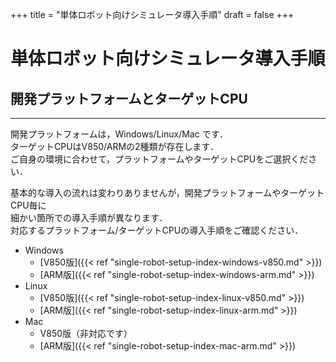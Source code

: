 +++
title = "単体ロボット向けシミュレータ導入手順"
draft = false
+++
# 単体ロボット向けシミュレータ導入手順



## 開発プラットフォームとターゲットCPU

------

開発プラットフォームは，Windows/Linux/Mac です．  
ターゲットCPUはV850/ARMの2種類が存在します．  
ご自身の環境に合わせて，プラットフォームやターゲットCPUをご選択ください．

基本的な導入の流れは変わりありませんが，開発プラットフォームやターゲットCPU毎に  
細かい箇所での導入手順が異なります．  
対応するプラットフォーム/ターゲットCPUの導入手順をご確認ください．

- Windows
    - [V850版]({{< ref "single-robot-setup-index-windows-v850.md" >}})
    - [ARM版]({{< ref "single-robot-setup-index-windows-arm.md" >}})
- Linux
    - [V850版]({{< ref "single-robot-setup-index-linux-v850.md" >}})
    - [ARM版]({{< ref "single-robot-setup-index-linux-arm.md" >}})
- Mac
    - V850版（非対応です）
    - [ARM版]({{< ref "single-robot-setup-index-mac-arm.md" >}})
